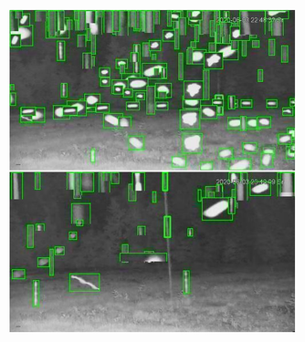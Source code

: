 ![20200603-221850-224855](in/20200603/20200603-221850-224855_0_.jpg)
![20200603-224900-231905](in/20200603/20200603-224900-231905_0_.jpg)
